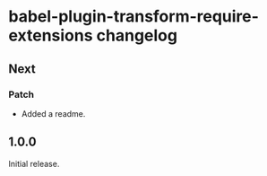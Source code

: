 # babel-plugin-transform-require-extensions changelog

## Next

### Patch

- Added a readme.

## 1.0.0

Initial release.
